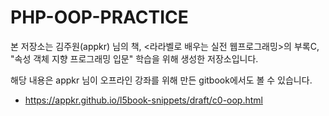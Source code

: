 # PHP-OOP-PRACTICE

본 저장소는 김주원(appkr) 님의 책, <라라벨로 배우는 실전 웹프로그래밍>의
부록C, "속성 객체 지향 프로그래밍 입문" 학습을 위해 생성한 저장소입니다.

해당 내용은 appkr 님이 오프라인 강좌를 위해 만든 gitbook에서도 볼 수 있습니다.

- https://appkr.github.io/l5book-snippets/draft/c0-oop.html


